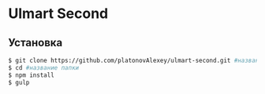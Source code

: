 # Ulmart Second

## Установка

```sh
$ git clone https://github.com/platonovAlexey/ulmart-second.git #название папки
$ cd #название папки
$ npm install
$ gulp
```

